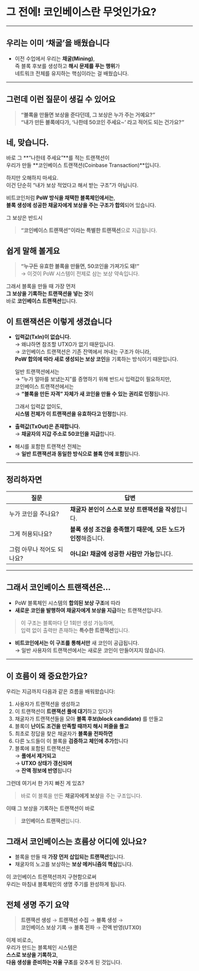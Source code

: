 # 그 전에! 코인베이스란 무엇인가요?

---

## 우리는 이미 ‘채굴’을 배웠습니다

- 이전 수업에서 우리는 **채굴(Mining)**,  
  즉 블록 후보를 생성하고 **해시 문제를 푸는 행위**가  
  네트워크 전체를 유지하는 핵심이라는 걸 배웠습니다.

---

## 그런데 이런 질문이 생길 수 있어요

> **“블록을 만들면 보상을 준다던데, 그 보상은 누가 주는 거예요?”**  
> **“내가 만든 블록에다가, ‘나한테 50코인 주세요~’ 라고 적어도 되는 건가요?”**

## 네, 맞습니다.

바로 그 **“나한테 주세요”**를 적는 트랜잭션이  
우리가 만들 **코인베이스 트랜잭션(Coinbase Transaction)**입니다.

하지만 오해하지 마세요.  
이건 단순히 “내가 보상 적었다고 해서 받는 구조”가 아닙니다.

비트코인처럼 **PoW 방식을 채택한 블록체인에서는**,  
**블록 생성에 성공한 채굴자에게 보상을 주는 구조가 합의**되어 있습니다.

그 보상은 반드시

> **“코인베이스 트랜잭션”이라는 특별한 트랜잭션**으로 지급됩니다.

## 쉽게 말해 볼게요

> **“누구든 유효한 블록을 만들면, 50코인을 가져가도 돼!”**  
> → 이것이 PoW 시스템이 전제로 삼는 보상 약속입니다.

그래서 블록을 만들 때 가장 먼저  
**그 보상을 기록하는 트랜잭션을 넣는 것**이  
바로 **코인베이스 트랜잭션**입니다.

## 이 트랜잭션은 이렇게 생겼습니다

- **입력값(TxIn)이 없습니다.**  
  → 왜냐하면 참조할 UTXO가 없기 때문입니다.  
  → 코인베이스 트랜잭션은 기존 잔액에서 꺼내는 구조가 아니라,  
   **PoW 합의에 따라 새로 생성되는 보상 코인**을 기록하는 방식이기 때문입니다.

  일반 트랜잭션에서는  
  → “누가 얼마를 보냈는지”를 증명하기 위해 반드시 입력값이 필요하지만,  
  코인베이스 트랜잭션에서는  
  → **“블록을 만든 자격” 자체가 새 코인을 만들 수 있는 권리로 인정**됩니다.

  그래서 입력값 없이도,  
  **시스템 전체가 이 트랜잭션을 유효하다고 인정**합니다.

- **출력값(TxOut)은 존재합니다.**  
  → **채굴자의 지갑 주소로 50코인을 지급**합니다.

- 해시를 포함한 트랜잭션 전체는  
  → **일반 트랜잭션과 동일한 방식으로 블록 안에 포함**됩니다.

---

## 정리하자면

| 질문                       | 답변                                                            |
| -------------------------- | --------------------------------------------------------------- |
| 누가 코인을 주나요?        | **채굴자 본인이 스스로 보상 트랜잭션을 작성**합니다.            |
| 그게 허용되나요?           | **블록 생성 조건을 충족했기 때문에, 모든 노드가 인정**해줍니다. |
| 그럼 아무나 적어도 되나요? | **아니요! 채굴에 성공한 사람만 가능**합니다.                    |

---

## 그래서 코인베이스 트랜잭션은…

- PoW 블록체인 시스템의 **합의된 보상 구조**에 따라
- **새로운 코인을 발행하여 채굴자에게 보상을 지급**하는 트랜잭션입니다.

> 이 구조는 블록마다 단 1회만 생성 가능하며,  
> 입력 없이 출력만 존재하는 **특수한 트랜잭션**입니다.

- **비트코인에서는 이 구조를 통해서만** 새 코인이 공급됩니다.  
  → 일반 사용자의 트랜잭션에서는 새로운 코인이 만들어지지 않습니다.

---

## 이 흐름이 왜 중요한가요?

우리는 지금까지 다음과 같은 흐름을 배워왔습니다:

1. 사용자가 트랜잭션을 생성하고
2. 이 트랜잭션이 **트랜잭션 풀에 대기**하고 있다가
3. 채굴자가 트랜잭션들을 모아 **블록 후보(block candidate)** 를 만들고
4. 블록이 **난이도 조건을 만족할 때까지 해시 퍼즐을 풀고**
5. 최초로 정답을 찾은 채굴자가 **블록을 전파하면**
6. 다른 노드들이 이 블록을 **검증하고 체인에 추가**합니다
7. 블록에 포함된 트랜잭션은  
   → **풀에서 제거되고**  
   → **UTXO 상태가 갱신되며**  
   → **잔액 정보에 반영**됩니다

그런데 여기서 한 가지 빠진 게 있죠?

> 바로 이 블록을 만든 **채굴자에게 보상**을 주는 구조입니다.

이때 그 보상을 기록하는 트랜잭션이 바로

> **코인베이스 트랜잭션**입니다.

## 그래서 코인베이스는 흐름상 어디에 있나요?

- 블록을 만들 때 **가장 먼저 삽입되는 트랜잭션**입니다.
- 채굴자의 노고를 보상하는 **보상 메커니즘의 핵심**입니다.

이 코인베이스 트랜잭션까지 구현함으로써  
우리는 마침내 블록체인의 생명 주기를 완성하게 됩니다.

## 전체 생명 주기 요약

> **트랜잭션 생성** → **트랜잭션 수집** → **블록 생성** →  
> **코인베이스 보상 기록** → **블록 전파** → **잔액 반영(UTXO)**

이제 비로소,  
우리가 만드는 블록체인 시스템은  
**스스로 보상을 기록하고**,  
**다음 생성을 준비하는 자율 구조**를 갖추게 된 것입니다.
